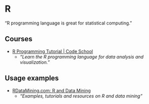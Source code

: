 # R

“R programming language is great for statistical computing.”


## Courses

- [R Programming Tutorial | Code School](https://www.codeschool.com/courses/try-r)
  - _“Learn the R programming language for data analysis and visualization.”_


## Usage examples

- [RDataMining.com: R and Data Mining](http://www.rdatamining.com/)
  - _“Examples, tutorials and resources on R and data mining”_



